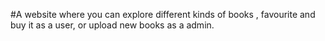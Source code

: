 
#A website where you can explore different kinds of books , favourite and buy it as a user, or upload new books as a admin.
